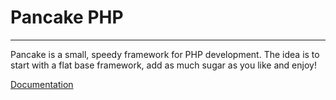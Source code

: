 # Pancake PHP
---
Pancake is a small, speedy framework for PHP development. The idea is to start with a flat base framework, add as much sugar as you like and enjoy!

[Documentation](https://github.com/pancakephp/pancake/wiki)